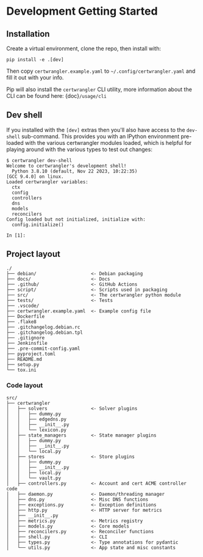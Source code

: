 # Development Getting Started

## Installation

Create a virtual environment, clone the repo, then install with:

```
pip install -e .[dev]
```

Then copy `certwrangler.example.yaml` to `~/.config/certwrangler.yaml` and fill it out with your info.

Pip will also install the `certwrangler` CLI utility, more information about the CLI can be found here: {doc}`/usage/cli`

## Dev shell

If you installed with the `[dev]` extras then you'll also have access to the `dev-shell` sub-command. This provides you with an IPython environment pre-loaded with the various certwrangler modules loaded, which is helpful for playing around with the various types to test out changes:

```
$ certwrangler dev-shell
Welcome to certwrangler's development shell!
  Python 3.8.10 (default, Nov 22 2023, 10:22:35)
[GCC 9.4.0] on linux.
Loaded certwrangler variables:
  ctx
  config
  controllers
  dns
  models
  reconcilers
Config loaded but not initialized, initialize with:
  config.initialize()

In [1]:
```

## Project layout

<!--- You can generate the basis of file layout via the following command:
    tree -a --gitignore -F -L 1 -I '.git' --dirsfirst .
--->

```console
./
├── debian/                    <- Debian packaging
├── docs/                      <- Docs
├── .github/                   <- GitHub Actions
├── script/                    <- Scripts used in packaging
├── src/                       <- The certwrangler python module
├── tests/                     <- Tests
├── .vscode/
├── certwrangler.example.yaml  <- Example config file
├── Dockerfile
├── .flake8
├── .gitchangelog.debian.rc
├── .gitchangelog.debian.tpl
├── .gitignore
├── Jenkinsfile
├── .pre-commit-config.yaml
├── pyproject.toml
├── README.md
├── setup.py
└── tox.ini
```

### Code layout

<!--- You can generate the basis of file layout via the following command:
    tree -a --gitignore -F -I '.git' --dirsfirst src
--->

```console
src/
├── certwrangler
│   ├── solvers                <- Solver plugins
│   │   ├── dummy.py
│   │   ├── edgedns.py
│   │   ├── __init__.py
│   │   └── lexicon.py
│   ├── state_managers         <- State manager plugins
│   │   ├── dummy.py
│   │   ├── __init__.py
│   │   └── local.py
│   ├── stores                 <- Store plugins
│   │   ├── dummy.py
│   │   ├── __init__.py
│   │   ├── local.py
│   │   └── vault.py
│   ├── controllers.py         <- Account and cert ACME controller code
│   ├── daemon.py              <- Daemon/threading manager
│   ├── dns.py                 <- Misc DNS functions
│   ├── exceptions.py          <- Exception definitions
│   ├── http.py                <- HTTP server for metrics
│   ├── __init__.py
│   ├── metrics.py             <- Metrics registry
│   ├── models.py              <- Core models
│   ├── reconcilers.py         <- Reconciler functions
│   ├── shell.py               <- CLI
│   ├── types.py               <- Type annotations for pydantic
│   └── utils.py               <- App state and misc constants
```
